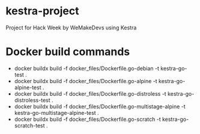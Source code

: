 # kestra-project
Project for Hack Week by WeMakeDevs using Kestra

# Docker build commands
-  docker buildx build -f docker_files/Dockerfile.go-debian -t kestra-go-test .
- docker buildx build -f docker_files/Dockerfile.go-alpine -t kestra-go-alpine-test .
- docker buildx build -f docker_files/Dockerfile.go-distroless -t kestra-go-distroless-test .
- docker buildx build -f docker_files/Dockerfile.go-multistage-alpine -t kestra-go-multistage-alpine-test .
- docker buildx build -f docker_files/Dockerfile.go-scratch -t kestra-go-scratch-test .